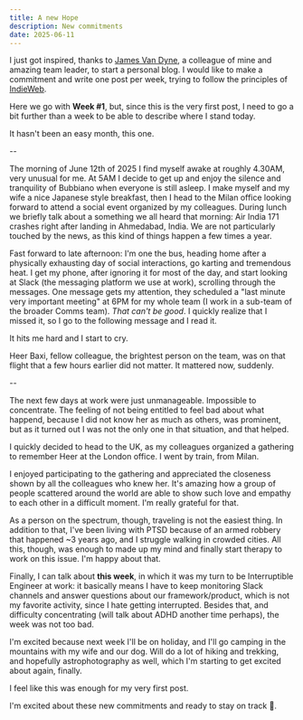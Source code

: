 ```yaml
---
title: A new Hope
description: New commitments
date: 2025-06-11
---
```


I just got inspired, thanks to <a href="https://jamesvandyne.com" target="_blank">James Van Dyne</a>, a colleague of mine and amazing team leader, to start a personal blog. I would like to make a commitment and write one post per week, trying to follow the principles of <a href="https://indieweb.org" target="_blank">IndieWeb</a>.

Here we go with **Week #1**, but, since this is the very first post, I need to go a bit further than a week to be able to describe where I stand today.

It hasn't been an easy month, this one.

--

The morning of June 12th of 2025 I find myself awake at roughly 4.30AM, very unusual for me. At 5AM I decide to get up and enjoy the silence and tranquility of Bubbiano when everyone is still asleep. I make myself and my wife a nice Japanese style breakfast, then I head to the Milan office looking forward to attend a social event organized by my colleagues.
During lunch we briefly talk about a something we all heard that morning: Air India 171 crashes right after landing in Ahmedabad, India. We are not particularly touched by the news, as this kind of things happen a few times a year.

Fast forward to late afternoon: I'm one the bus, heading home after a physically exhausting day of social interactions, go karting and tremendous heat.
I get my phone, after ignoring it for most of the day, and start looking at Slack (the messaging platform we use at work), scrolling through the messages.
One message gets my attention, they scheduled a "last minute very important meeting" at 6PM for my whole team (I work in a sub-team of the broader Comms team).
*That can't be good*. I quickly realize that I missed it, so I go to the following message and I read it.

It hits me hard and I start to cry.

Heer Baxi, fellow colleague, the brightest person on the team, was on that flight that a few hours earlier did not matter. It mattered now, suddenly.

--

The next few days at work were just unmanageable. Impossible to concentrate.
The feeling of not being entitled to feel bad about what happend, because I did not know her as much as others, was prominent, but as it turned out I was not the only one in that situation, and that helped.

I quickly decided to head to the UK, as my colleagues organized a gathering to remember Heer at the London office. I went by train, from Milan.

I enjoyed participating to the gathering and appreciated the closeness shown by all the colleagues who knew her. It's amazing how a group of people scattered around the world are able to show such love and empathy to each other in a difficult moment. I'm really grateful for that.

As a person on the spectrum, though, traveling is not the easiest thing. In addition to that, I've been living with PTSD because of an armed robbery that happened ~3 years ago, and I struggle walking in crowded cities.
All this, though, was enough to made up my mind and finally start therapy to work on this issue. I'm happy about that.

Finally, I can talk about **this week**, in which it was my turn to be Interruptible Engineer at work: it basically means I have to keep monitoring Slack channels and answer questions about our framework/product, which is not my favorite activity, since I hate getting interrupted. Besides that, and difficulty concentrating (will talk about ADHD another time perhaps), the week was not too bad.

I'm excited because next week I'll be on holiday, and I'll go camping in the mountains with my wife and our dog. Will do a lot of hiking and trekking, and hopefully astrophotography as well, which I'm starting to get excited about again, finally.

I feel like this was enough for my very first post.

I'm excited about these new commitments and ready to stay on track 🌿.